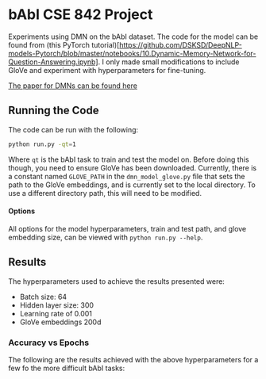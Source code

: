 # bAbI CSE 842 Project
Experiments using DMN on the bAbI dataset. The code for the model can be found from (this PyTorch tutorial)[https://github.com/DSKSD/DeepNLP-models-Pytorch/blob/master/notebooks/10.Dynamic-Memory-Network-for-Question-Answering.ipynb]. I only made small modifications to include GloVe and experiment with hyperparameters for fine-tuning.

[The paper for DMNs can be found here](https://arxiv.org/abs/1506.07285)

## Running the Code
The code can be run with the following:
```bash
python run.py -qt=1
```
Where `qt` is the bAbI task to train and test the model on. Before doing this though, you need to ensure GloVe has been downloaded. Currently, there is a constant named `GLOVE_PATH` in the `dmn_model_glove.py` file that sets the path to the GloVe embeddings, and is currently set to the local directory. To use a different directory path, this will need to be modified.

#### Options
All options for the model hyperparameters, train and test path, and glove embedding size, can be viewed with `python run.py --help`.

## Results
The hyperparameters used to achieve the results presented were:
- Batch size: 64
- Hidden layer size: 300
- Learning rate of 0.001
- GloVe embeddings 200d

### Accuracy vs Epochs
The following are the results achieved with the above hyperparameters for a few fo the more difficult bAbI tasks:

